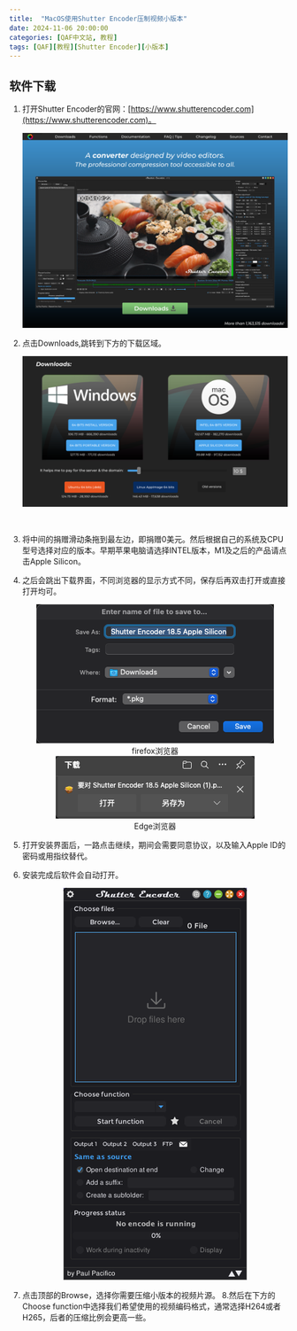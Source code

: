 ```yaml
---
title:  "MacOS使用Shutter Encoder压制视频小版本"
date: 2024-11-06 20:00:00 
categories: [QAF中文站, 教程]
tags: [QAF][教程][Shutter Encoder][小版本]
---
```


## 软件下载

1. 打开Shutter Encoder的官网：[https://www.shutterencoder.com](https://www.shutterencoder.com)。
   <br/>

   ![website](/assets/img/post/2024-11-06-how-to-compress-video-by-shutter-encoder/website.png)
    <br/>

2. 点击Downloads,跳转到下方的下载区域。
   <br/>

    ![downloads](/assets/img/post/2024-11-06-how-to-compress-video-by-shutter-encoder/downloads.png)

    <br/>
3. 将中间的捐赠滑动条拖到最左边，即捐赠0美元。然后根据自己的系统及CPU型号选择对应的版本。早期苹果电脑请选择INTEL版本，M1及之后的产品请点击Apple Silicon。
4. 之后会跳出下载界面，不同浏览器的显示方式不同，保存后再双击打开或直接打开均可。
   <center><img src="/assets/img/post/2024-11-06-how-to-compress-video-by-shutter-encoder/versions.png" alt="Firefox浏览器下载界面"><figcaption>firefox浏览器</figcaption></center>

    <center><img src="/assets/img/post/2024-11-06-how-to-compress-video-by-shutter-encoder/versions2.png" alt="Edge浏览器下载界面"><figcaption>Edge浏览器</figcaption></center>
5. 打开安装界面后，一路点击继续，期间会需要同意协议，以及输入Apple ID的密码或用指纹替代。
6. 安装完成后软件会自动打开。
   <center><img src="/assets/img/post/2024-11-06-how-to-compress-video-by-shutter-encoder/se1.png" alt="Shutter Encoder主界面"></center>
7. 点击顶部的Browse，选择你需要压缩小版本的视频片源。
8.然后在下方的Choose function中选择我们希望使用的视频编码格式，通常选择H264或者H265，后者的压缩比例会更高一些。

   


